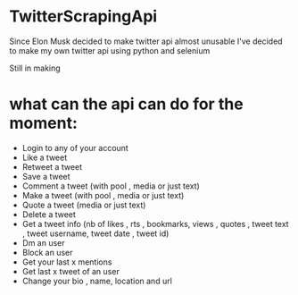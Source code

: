 # TwitterScrapingApi

Since Elon Musk decided to make twitter api almost unusable I've decided to make my own twitter api using python and selenium

Still in making

# what can the api can do for the moment:

- Login to any of your account
- Like a tweet
- Retweet a tweet
- Save a tweet
- Comment a tweet (with pool , media or just text)
- Make a tweet (with pool , media or just text)
- Quote a tweet (media or just text)
- Delete a tweet
- Get a tweet info (nb of likes , rts , bookmarks, views , quotes , tweet text , tweet username, tweet date , tweet id)
- Dm an user
- Block an user
- Get your last x mentions
- Get last x tweet of an user
- Change your bio , name, location and url
